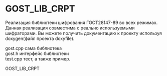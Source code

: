 GOST_LIB_CRPT
=============
Реализация библиотеки шифрования ГОСТ28147-89 во всех режимах. 
Данная реализация совместима с реально используемыми шифраторами.
Вы можете получить документацию к проекту используя doxygen(файл проекта doxyfile).

gost.cpp сама библиотека</br>
gost.h интерфейс библиотеки</br>
test.cpp тест, а также пример.</br>

GOST_LIB_CRPT
